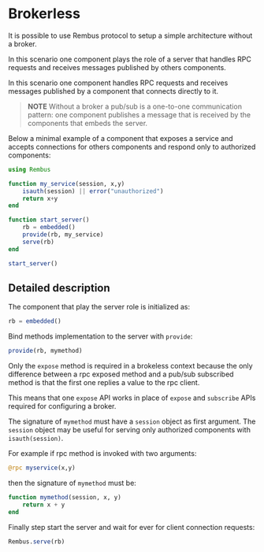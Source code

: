 # Brokerless

It is possible to use Rembus protocol to setup a simple architecture without a broker.

In this scenario one component plays the role of a server that handles RPC requests and
receives messages published by others components.

In this scenario one component handles RPC requests and receives messages published by a component that connects directly to it.

> **NOTE** Without a broker a pub/sub is a one-to-one communication pattern: one component
publishes a message that is received by the components that embeds the server.

Below a minimal example of a component that exposes a service and accepts connections
for others components and respond only to authorized components:

```julia
using Rembus

function my_service(session, x,y)
    isauth(session) || error("unauthorized")
    return x+y
end

function start_server()
    rb = embedded()
    provide(rb, my_service)
    serve(rb)
end

start_server()

```

## Detailed description

The component that play the server role is initialized as:

```julia
rb = embedded()
```

Bind methods implementation to the server with `provide`:

```julia
provide(rb, mymethod)
```

Only the `expose` method is required in a brokeless context because the only difference
between a rpc exposed method and a pub/sub subscribed method is that the first one replies
a value to the rpc client.

This means that one `expose` API works in place of `expose` and `subscribe` APIs required for configuring a broker.

The signature of `mymethod` must have a `session` object as first argument. The `session` object may be
useful for serving only authorized components with `isauth(session)`.

For example if rpc method is invoked with two arguments:

```julia
@rpc myservice(x,y)
```

then the signature of `mymethod` must be:

```julia
function mymethod(session, x, y)
    return x + y
end
```

Finally step start the server and wait for ever for client connection requests:

```julia
Rembus.serve(rb)
```
